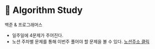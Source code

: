 # 🔖 Algorithm Study

백준 & 프로그래머스

- 일주일에 4문제가 주어진다.
- 노션 주차별 문제를 통해 이번주 풀어야 할 문제을 볼 수 있다. [노션주소 클릭](https://www.notion.so/a2152028311c42568e10413472f7c850?v=fd27f3e62f224acba1837d492413feb7)

&nbsp;
